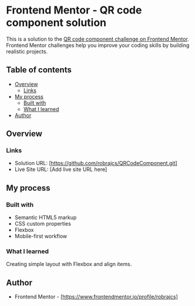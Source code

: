 # Frontend Mentor - QR code component solution

This is a solution to the [QR code component challenge on Frontend Mentor](https://www.frontendmentor.io/challenges/qr-code-component-iux_sIO_H). Frontend Mentor challenges help you improve your coding skills by building realistic projects. 

## Table of contents

- [Overview](#overview)
  - [Links](#links)
- [My process](#my-process)
  - [Built with](#built-with)
  - [What I learned](#what-i-learned)
- [Author](#author)


## Overview


### Links

- Solution URL: [https://github.com/robrajcs/QRCodeComponent.git]
- Live Site URL: [Add live site URL here]

## My process

### Built with

- Semantic HTML5 markup
- CSS custom properties
- Flexbox
- Mobile-first workflow


### What I learned

Creating simple layout with Flexbox and align items.


## Author

- Frontend Mentor - [https://www.frontendmentor.io/profile/robrajcs]

